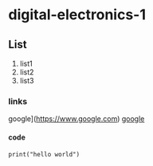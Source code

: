 # digital-electronics-1
##  List
1. list1
2. list2
3. list3
### links
google](https://www.google.com)
[google](https://www.google.com "Google's Homepage")
#### code
```
print("hello world")

```
